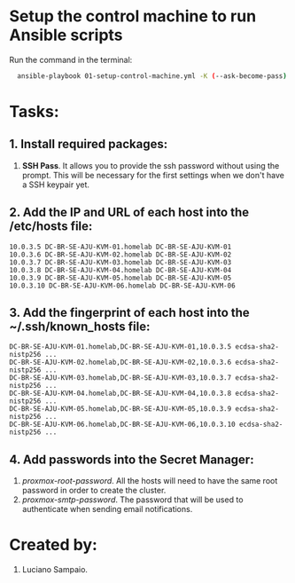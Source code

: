# Setup the control machine to run Ansible scripts

Run the command in the terminal:
```bash
  ansible-playbook 01-setup-control-machine.yml -K (--ask-become-pass)
```

# Tasks:

## 1. Install required packages:
  1. **SSH Pass**. It allows you to provide the ssh password without using the prompt. This will be necessary for the first settings when we don't have a SSH keypair yet.

## 2. Add the IP and URL of each host into the /etc/hosts file:
    10.0.3.5 DC-BR-SE-AJU-KVM-01.homelab DC-BR-SE-AJU-KVM-01
    10.0.3.6 DC-BR-SE-AJU-KVM-02.homelab DC-BR-SE-AJU-KVM-02
    10.0.3.7 DC-BR-SE-AJU-KVM-03.homelab DC-BR-SE-AJU-KVM-03
    10.0.3.8 DC-BR-SE-AJU-KVM-04.homelab DC-BR-SE-AJU-KVM-04
    10.0.3.9 DC-BR-SE-AJU-KVM-05.homelab DC-BR-SE-AJU-KVM-05
    10.0.3.10 DC-BR-SE-AJU-KVM-06.homelab DC-BR-SE-AJU-KVM-06

## 3. Add the fingerprint of each host into the ~/.ssh/known_hosts file:
    DC-BR-SE-AJU-KVM-01.homelab,DC-BR-SE-AJU-KVM-01,10.0.3.5 ecdsa-sha2-nistp256 ...
    DC-BR-SE-AJU-KVM-02.homelab,DC-BR-SE-AJU-KVM-02,10.0.3.6 ecdsa-sha2-nistp256 ...
    DC-BR-SE-AJU-KVM-03.homelab,DC-BR-SE-AJU-KVM-03,10.0.3.7 ecdsa-sha2-nistp256 ...
    DC-BR-SE-AJU-KVM-04.homelab,DC-BR-SE-AJU-KVM-04,10.0.3.8 ecdsa-sha2-nistp256 ...
    DC-BR-SE-AJU-KVM-05.homelab,DC-BR-SE-AJU-KVM-05,10.0.3.9 ecdsa-sha2-nistp256 ...
    DC-BR-SE-AJU-KVM-06.homelab,DC-BR-SE-AJU-KVM-06,10.0.3.10 ecdsa-sha2-nistp256 ...

## 4. Add passwords into the Secret Manager:
  1. *proxmox-root-password*. All the hosts will need to have the same root password in order to create the cluster.
  1. *proxmox-smtp-password*. The password that will be used to authenticate when sending email notifications.

# Created by: 

1. Luciano Sampaio.